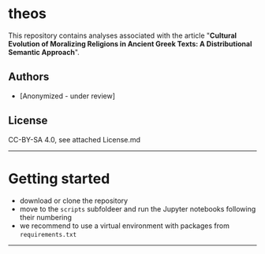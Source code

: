 # theos

This repository contains analyses associated with the article "**Cultural Evolution of Moralizing Religions in Ancient Greek Texts: A Distributional Semantic Approach**".

## Authors

* [Anonymized - under review]

## License

CC-BY-SA 4.0, see attached License.md

---

# Getting started

* download or clone the repository
* move to the `scripts` subfoldeer and run the Jupyter notebooks following their numbering
* we recommend to use a virtual environment with packages from `requirements.txt`

---
